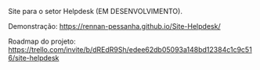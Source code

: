 Site para o setor Helpdesk (EM DESENVOLVIMENTO).

Demonstração: https://rennan-pessanha.github.io/Site-Helpdesk/

Roadmap do projeto: https://trello.com/invite/b/dREdR9Sh/edee62db05093a148bd12384c1c9c516/site-helpdesk
